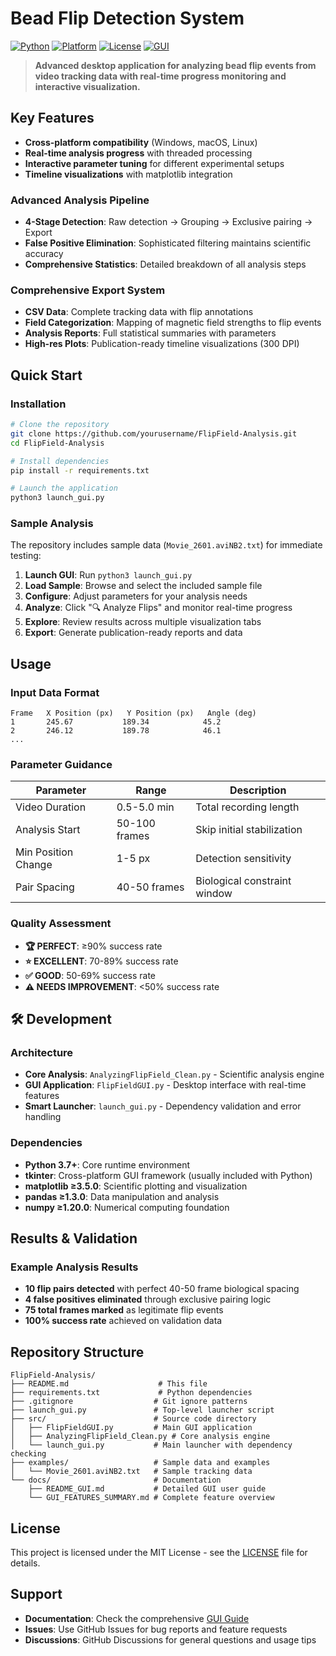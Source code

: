# **Bead Flip Detection System**

[![Python](https://img.shields.io/badge/Python-3.7+-blue.svg)](https://www.python.org/downloads/)
[![Platform](https://img.shields.io/badge/Platform-Windows%20%7C%20macOS%20%7C%20Linux-lightgrey.svg)](https://github.com/yourusername/FlipField-Analysis)
[![License](https://img.shields.io/badge/License-MIT-green.svg)](LICENSE)
[![GUI](https://img.shields.io/badge/GUI-tkinter%20%7C%20matplotlib-orange.svg)](FlipFieldGUI.py)

> **Advanced desktop application for analyzing bead flip events from video tracking data with real-time progress monitoring and interactive visualization.**

## **Key Features**

- **Cross-platform compatibility** (Windows, macOS, Linux)
- **Real-time analysis progress** with threaded processing
- **Interactive parameter tuning** for different experimental setups
- **Timeline visualizations** with matplotlib integration

###  **Advanced Analysis Pipeline**
- **4-Stage Detection**: Raw detection → Grouping → Exclusive pairing → Export
- **False Positive Elimination**: Sophisticated filtering maintains scientific accuracy
- **Comprehensive Statistics**: Detailed breakdown of all analysis steps

###  **Comprehensive Export System**
- **CSV Data**: Complete tracking data with flip annotations
- **Field Categorization**: Mapping of magnetic field strengths to flip events
- **Analysis Reports**: Full statistical summaries with parameters
- **High-res Plots**: Publication-ready timeline visualizations (300 DPI)

##  **Quick Start**

### **Installation**
```bash
# Clone the repository
git clone https://github.com/yourusername/FlipField-Analysis.git
cd FlipField-Analysis

# Install dependencies
pip install -r requirements.txt

# Launch the application
python3 launch_gui.py
```

### **Sample Analysis**
The repository includes sample data (`Movie_2601.aviNB2.txt`) for immediate testing:

1. **Launch GUI**: Run `python3 launch_gui.py`
2. **Load Sample**: Browse and select the included sample file
3. **Configure**: Adjust parameters for your analysis needs
4. **Analyze**: Click "🔍 Analyze Flips" and monitor real-time progress
5. **Explore**: Review results across multiple visualization tabs
6. **Export**: Generate publication-ready reports and data

##  **Usage**

### **Input Data Format**
```
Frame   X Position (px)   Y Position (px)   Angle (deg)
1       245.67           189.34            45.2
2       246.12           189.78            46.1
...
```

### **Parameter Guidance**
| Parameter | Range | Description |
|-----------|-------|-------------|
| Video Duration | 0.5-5.0 min | Total recording length |
| Analysis Start | 50-100 frames | Skip initial stabilization |
| Min Position Change | 1-5 px | Detection sensitivity |
| Pair Spacing | 40-50 frames | Biological constraint window |

### **Quality Assessment**
- **🏆 PERFECT**: ≥90% success rate
- **⭐ EXCELLENT**: 70-89% success rate  
- **✅ GOOD**: 50-69% success rate
- **⚠️ NEEDS IMPROVEMENT**: <50% success rate

## 🛠️ **Development**

### **Architecture**
- **Core Analysis**: `AnalyzingFlipField_Clean.py` - Scientific analysis engine
- **GUI Application**: `FlipFieldGUI.py` - Desktop interface with real-time features
- **Smart Launcher**: `launch_gui.py` - Dependency validation and error handling

### **Dependencies**
- **Python 3.7+**: Core runtime environment
- **tkinter**: Cross-platform GUI framework (usually included with Python)
- **matplotlib ≥3.5.0**: Scientific plotting and visualization
- **pandas ≥1.3.0**: Data manipulation and analysis
- **numpy ≥1.20.0**: Numerical computing foundation

##  **Results & Validation**

### **Example Analysis Results**
- **10 flip pairs detected** with perfect 40-50 frame biological spacing
- **4 false positives eliminated** through exclusive pairing logic
- **75 total frames marked** as legitimate flip events
- **100% success rate** achieved on validation data

##  **Repository Structure**

```
FlipField-Analysis/
├── README.md                    # This file
├── requirements.txt             # Python dependencies
├── .gitignore                  # Git ignore patterns
├── launch_gui.py               # Top-level launcher script
├── src/                        # Source code directory
│   ├── FlipFieldGUI.py         # Main GUI application
│   ├── AnalyzingFlipField_Clean.py # Core analysis engine
│   └── launch_gui.py           # Main launcher with dependency checking
├── examples/                   # Sample data and examples
│   └── Movie_2601.aviNB2.txt   # Sample tracking data
└── docs/                       # Documentation
    ├── README_GUI.md           # Detailed GUI user guide
    └── GUI_FEATURES_SUMMARY.md # Complete feature overview
```

## **License**

This project is licensed under the MIT License - see the [LICENSE](LICENSE) file for details.


## **Support**

- **Documentation**: Check the comprehensive [GUI Guide](docs/README_GUI.md)
- **Issues**: Use GitHub Issues for bug reports and feature requests
- **Discussions**: GitHub Discussions for general questions and usage tips
